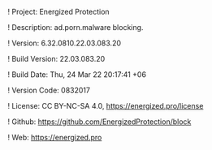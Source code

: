 ! Project: Energized Protection

! Description: ad.porn.malware blocking.

! Version: 6.32.0810.22.03.083.20

! Build Version: 22.03.083.20

! Build Date: Thu, 24 Mar 22 20:17:41 +06

! Version Code: 0832017

! License: CC BY-NC-SA 4.0, https://energized.pro/license

! Github: https://github.com/EnergizedProtection/block

! Web: https://energized.pro
